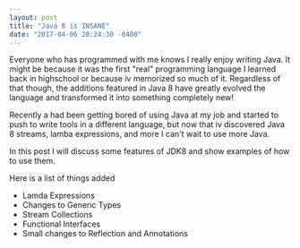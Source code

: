 ```yaml
---
layout: post
title: "Java 8 is INSANE"
date: "2017-04-06 20:24:30 -0400"
---
```


Everyone who has programmed with me knows I really enjoy writing Java. It might
be because it was the first "real" programming language I learned back in highschool 
or because iv memorized so much of it. Regardless of that though, the additions 
featured in Java 8 have greatly evolved the language and transformed it into 
something completely new!

Recently a had been getting bored of using Java at my job and started to push to
write tools in a different language, but now that iv discovered Java 8 streams,
lamba expressions, and more I can't wait to use more Java.

In this post I will discuss some features of JDK8 and show examples of how to use them.

Here is a list of things added
* Lamda Expressions
* Changes to Generic Types
* Stream Collections
* Functional Interfaces
* Small changes to Reflection and Annotations


